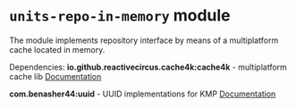 # `units-repo-in-memory` module

The module implements repository interface by means of a multiplatform cache located in memory.

Dependencies:
**io.github.reactivecircus.cache4k:cache4k** - multiplatform cache lib [Documentation](https://github.com/ReactiveCircus/cache4k)

**com.benasher44:uuid** - UUID implementations for KMP [Documentation](https://github.com/benasher44/uuid)
